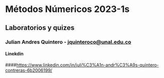 #  Métodos Númericos 2023-1s
## Laboratorios y quizes 

### Julian Andres Quintero - jquinteroco@unal.edu.co
#### Linekdin 
####https://www.linkedin.com/in/juli%C3%A1n-andr%C3%A9s-quintero-contreras-6b2006199/
